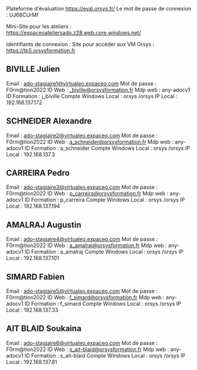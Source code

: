 Plateforme d'évaluation https://eval.orsys.fr/
Le mot de passe de connexion : UJ68CUrMf

Mini-Site pour les ateliers : https://expaceoateliersado.z28.web.core.windows.net/

Identifiants de connexion : 
Site pour accéder aux VM Orsys : https://tp5.orsysformation.fr

## BIVILLE Julien
Email : ado-stagiaire1@virtualeo.expaceo.com
Mot de passe : F0rm@tion2022
ID Web : _biville@orsysformation.fr
Mdp web : any-adocv1
ID Formation : j_biville
Compte Windows Local : orsys /orsys
IP Local : 192.168.137.172

## SCHNEIDER Alexandre
Email : ado-stagiaire2@virtualeo.expaceo.com
Mot de passe : F0rm@tion2022
ID Web : a_schneider@orsysformation.fr
Mdp web : any-adocv1
ID Formation : a_schneider
Compte Windows Local : orsys /orsys
IP Local : 192.168.137.3

## CARREIRA Pedro
Email : ado-stagiaire3@virtualeo.expaceo.com
Mot de passe : F0rm@tion2022
ID Web : p_carreira@orsysformation.fr
Mdp web : any-adocv1
ID Formation : p_carreira
Compte Windows Local : orsys /orsys
IP Local : 192.168.137.194

## AMALRAJ Augustin
Email : ado-stagiaire4@virtualeo.expaceo.com
Mot de passe : F0rm@tion2022
ID Web : a_amalraj@orsysformation.fr
Mdp web : any-adocv1
ID Formation : a_amalraj
Compte Windows Local : orsys /orsys
IP Local : 192.168.137.101

## SIMARD Fabien
Email : ado-stagiaire5@virtualeo.expaceo.com
Mot de passe : F0rm@tion2022
ID Web : f_simard@orsysformation.fr
Mdp web : any-adocv1
ID Formation : f_simard
Compte Windows Local : orsys /orsys
IP Local : 192.168.137.33

## AIT BLAID Soukaina
Email : ado-stagiaire6@virtualeo.expaceo.com
Mot de passe : F0rm@tion2022
ID Web : s_ait-blaid@orsysformation.fr
Mdp web : any-adocv1
ID Formation : s_ait-blaid
Compte Windows Local : orsys /orsys
IP Local : 192.168.137.81

